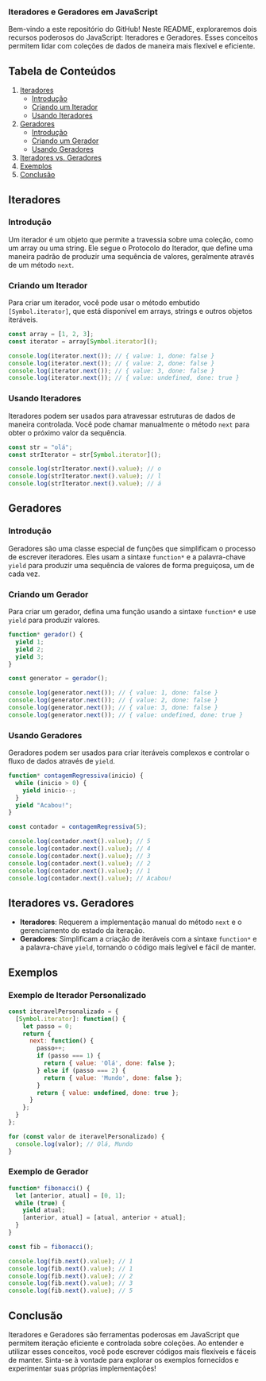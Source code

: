 ### Iteradores e Geradores em JavaScript

Bem-vindo a este repositório do GitHub! Neste README, exploraremos dois recursos poderosos do JavaScript: Iteradores e Geradores. Esses conceitos permitem lidar com coleções de dados de maneira mais flexível e eficiente.

## Tabela de Conteúdos
1. [Iteradores](#iteradores)
   - [Introdução](#introducao)
   - [Criando um Iterador](#criando-um-iterador)
   - [Usando Iteradores](#usando-iteradores)
2. [Geradores](#geradores)
   - [Introdução](#introducao-1)
   - [Criando um Gerador](#criando-um-gerador)
   - [Usando Geradores](#usando-geradores)
3. [Iteradores vs. Geradores](#iteradores-vs-geradores)
4. [Exemplos](#exemplos)
5. [Conclusão](#conclusao)

## Iteradores

### Introdução
Um iterador é um objeto que permite a travessia sobre uma coleção, como um array ou uma string. Ele segue o Protocolo do Iterador, que define uma maneira padrão de produzir uma sequência de valores, geralmente através de um método `next`.

### Criando um Iterador
Para criar um iterador, você pode usar o método embutido `[Symbol.iterator]`, que está disponível em arrays, strings e outros objetos iteráveis.

```javascript
const array = [1, 2, 3];
const iterator = array[Symbol.iterator]();

console.log(iterator.next()); // { value: 1, done: false }
console.log(iterator.next()); // { value: 2, done: false }
console.log(iterator.next()); // { value: 3, done: false }
console.log(iterator.next()); // { value: undefined, done: true }
```

### Usando Iteradores
Iteradores podem ser usados para atravessar estruturas de dados de maneira controlada. Você pode chamar manualmente o método `next` para obter o próximo valor da sequência.

```javascript
const str = "olá";
const strIterator = str[Symbol.iterator]();

console.log(strIterator.next().value); // o
console.log(strIterator.next().value); // l
console.log(strIterator.next().value); // á
```

## Geradores

### Introdução
Geradores são uma classe especial de funções que simplificam o processo de escrever iteradores. Eles usam a sintaxe `function*` e a palavra-chave `yield` para produzir uma sequência de valores de forma preguiçosa, um de cada vez.

### Criando um Gerador
Para criar um gerador, defina uma função usando a sintaxe `function*` e use `yield` para produzir valores.

```javascript
function* gerador() {
  yield 1;
  yield 2;
  yield 3;
}

const generator = gerador();

console.log(generator.next()); // { value: 1, done: false }
console.log(generator.next()); // { value: 2, done: false }
console.log(generator.next()); // { value: 3, done: false }
console.log(generator.next()); // { value: undefined, done: true }
```

### Usando Geradores
Geradores podem ser usados para criar iteráveis complexos e controlar o fluxo de dados através de `yield`.

```javascript
function* contagemRegressiva(inicio) {
  while (inicio > 0) {
    yield inicio--;
  }
  yield "Acabou!";
}

const contador = contagemRegressiva(5);

console.log(contador.next().value); // 5
console.log(contador.next().value); // 4
console.log(contador.next().value); // 3
console.log(contador.next().value); // 2
console.log(contador.next().value); // 1
console.log(contador.next().value); // Acabou!
```

## Iteradores vs. Geradores

- **Iteradores**: Requerem a implementação manual do método `next` e o gerenciamento do estado da iteração.
- **Geradores**: Simplificam a criação de iteráveis com a sintaxe `function*` e a palavra-chave `yield`, tornando o código mais legível e fácil de manter.

## Exemplos

### Exemplo de Iterador Personalizado

```javascript
const iteravelPersonalizado = {
  [Symbol.iterator]: function() {
    let passo = 0;
    return {
      next: function() {
        passo++;
        if (passo === 1) {
          return { value: 'Olá', done: false };
        } else if (passo === 2) {
          return { value: 'Mundo', done: false };
        }
        return { value: undefined, done: true };
      }
    };
  }
};

for (const valor de iteravelPersonalizado) {
  console.log(valor); // Olá, Mundo
}
```

### Exemplo de Gerador

```javascript
function* fibonacci() {
  let [anterior, atual] = [0, 1];
  while (true) {
    yield atual;
    [anterior, atual] = [atual, anterior + atual];
  }
}

const fib = fibonacci();

console.log(fib.next().value); // 1
console.log(fib.next().value); // 1
console.log(fib.next().value); // 2
console.log(fib.next().value); // 3
console.log(fib.next().value); // 5
```

## Conclusão

Iteradores e Geradores são ferramentas poderosas em JavaScript que permitem iteração eficiente e controlada sobre coleções. Ao entender e utilizar esses conceitos, você pode escrever códigos mais flexíveis e fáceis de manter. Sinta-se à vontade para explorar os exemplos fornecidos e experimentar suas próprias implementações!
